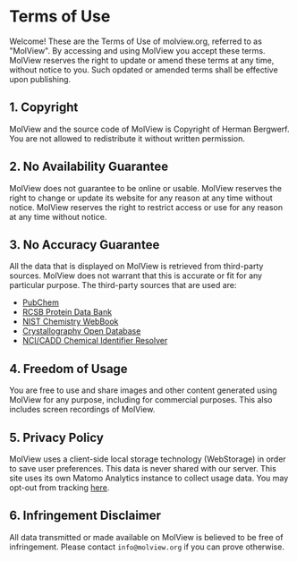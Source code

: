 Terms of Use
============
Welcome! These are the Terms of Use of molview.org, referred to as "MolView". By
accessing and using MolView you accept these terms. MolView reserves the right
to update or amend these terms at any time, without notice to you. Such opdated
or amended terms shall be effective upon publishing.

## 1. Copyright

MolView and the source code of MolView is Copyright of Herman Bergwerf. You are
not allowed to redistribute it without written permission.

## 2. No Availability Guarantee

MolView does not guarantee to be online or usable. MolView reserves the right to
change or update its website for any reason at any time without notice. MolView
reserves the right to restrict access or use for any reason at any time without
notice.

## 3. No Accuracy Guarantee

All the data that is displayed on MolView is retrieved from third-party sources.
MolView does not warrant that this is accurate or fit for any particular
purpose. The third-party sources that are used are:

- [PubChem](https://pubchem.ncbi.nlm.nih.gov/pug_rest/PUG_REST.html)
- [RCSB Protein Data Bank](http://www.rcsb.org/pdb/software/rest.do)
- [NIST Chemistry WebBook](http://webbook.nist.gov/chemistry)
- [Crystallography Open Database](http://www.crystallography.net/)
- [NCI/CADD Chemical Identifier Resolver](http://cactus.nci.nih.gov/chemical/structure)

## 4. Freedom of Usage

You are free to use and share images and other content generated using MolView
for any purpose, including for commercial purposes. This also includes screen
recordings of MolView.

## 5. Privacy Policy

MolView uses a client-side local storage technology (WebStorage) in order to
save user preferences. This data is never shared with our server. This site uses
its own Matomo Analytics instance to collect usage data. You may opt-out from
tracking [here](https://analytics.molview.org/index.php?module=CoreAdminHome&action=optOut&language=en).

## 6. Infringement Disclaimer

All data transmitted or made available on MolView is believed to be free of
infringement. Please contact `info@molview.org` if you can prove otherwise.
